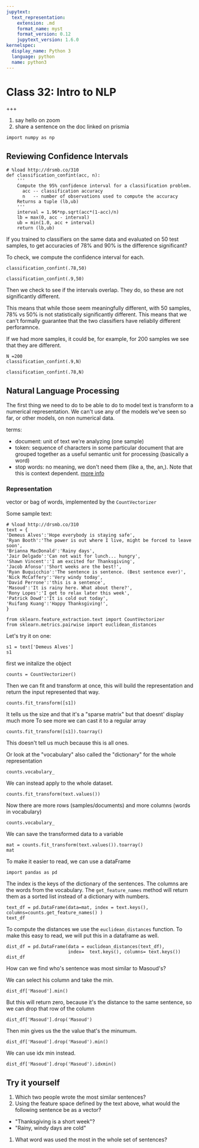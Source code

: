 ```yaml
---
jupytext:
  text_representation:
    extension: .md
    format_name: myst
    format_version: 0.12
    jupytext_version: 1.6.0
kernelspec:
  display_name: Python 3
  language: python
  name: python3
---
```


# Class 32: Intro to NLP

+++

1. say hello on zoom
1. share a sentence on the doc linked on prismia

```{code-cell} ipython3
import numpy as np
```

## Reviewing Confidence Intervals


```{code-cell} ipython3
# %load http://drsmb.co/310
def classification_confint(acc, n):
    '''
    Compute the 95% confidence interval for a classification problem.
      acc -- classification accuracy
      n   -- number of observations used to compute the accuracy
    Returns a tuple (lb,ub)
    '''
    interval = 1.96*np.sqrt(acc*(1-acc)/n)
    lb = max(0, acc - interval)
    ub = min(1.0, acc + interval)
    return (lb,ub)
```

If you trained to classifiers on the same data and evaluated on 50 test samples,
to get accuracies of 78% and 90% is the difference significant?

To check, we compute the confidence interval for each.

```{code-cell} ipython3
classification_confint(.78,50)
```

```{code-cell} ipython3
classification_confint(.9,50)
```

Then we check to see if the intervals overlap.  They do, so these are not significantly
different.

This means that while those seem meaningfully different, with 50 samples, 78% vs 50%
is not statistically significantly different. This means that we can't formally
guarantee that the two classifiers have reliablly different perforamnce.

If we had more samples, it could be, for example, for 200 samples we see that
they are different.

```{code-cell} ipython3
N =200
classification_confint(.9,N)
```

```{code-cell} ipython3
classification_confint(.78,N)
```

## Natural Language Processing


The first thing we need to do to be able to do to model text is transform to a
numerical representation.  We can't use any of the models we've seen so far,
or other models, on non numerical data.  

terms:

- document: unit of text we're analyzing (one sample)
- token:  sequence of characters in some particular document that are grouped together as a useful semantic unit for processing (basically a word)
- stop words: no meaning, we don't need them (like a, the, an,). Note that this is context dependent. [more info](https://scikit-learn.org/stable/modules/feature_extraction.html#using-stop-words)


### Representation

vector or bag of words, implemented by the `CountVectorizer`

Some sample text:

```{code-cell} ipython3
# %load http://drsmb.co/310
text = {
'Demeus Alves':'Hope everybody is staying safe',
'Ryan Booth':'The power is out where I live, might be forced to leave soon',
'Brianna MacDonald':'Rainy days',
'Jair Delgado':'Can not wait for lunch... hungry',
'Shawn Vincent':'I am excited for Thanksgiving',
'Jacob Afonso':'Short weeks are the best!',
'Ryan Buquicchio':'The sentence is sentence. (Best sentence ever)',
'Nick McCaffery':'Very windy today',
'David Perrone':'this is a sentence',
'Masoud':'It is rainy here. What about there?',
'Rony Lopes':'I get to relax later this week',
'Patrick Dowd':'It is cold out today',
'Ruifang Kuang':'Happy Thanksgiving!',
}
```

```{code-cell} ipython3
from sklearn.feature_extraction.text import CountVectorizer
from sklearn.metrics.pairwise import euclidean_distances
```

Let's try it on one:


```{code-cell} ipython3
s1 = text['Demeus Alves']
s1
```

first we initalize the object
```{code-cell} ipython3
counts = CountVectorizer()
```

Then we can fit and transform at once, this will build the representation and return
the input represented that way.

```{code-cell} ipython3
counts.fit_transform([s1])
```

It tells us the size and that it's a "sparse matrix" but that doesnt' display much more
To see more we can cast it to a regular array

```{code-cell} ipython3
counts.fit_transform([s1]).toarray()
```
This doesn't tell us much because this is all ones.

Or look at the "vocabulary" also called the "dictionary" for the whole representation
```{code-cell} ipython3
counts.vocabulary_
```

We can instead apply to the whole dataset.

```{code-cell} ipython3
counts.fit_transform(text.values())
```
Now there are more rows (samples/documents) and more columns (words in vocabulary)

```{code-cell} ipython3
counts.vocabulary_
```

We can save the transformed data to a variable

```{code-cell} ipython3
mat = counts.fit_transform(text.values()).toarray()
mat
```

To make it easier to read, we can use a dataFrame

```{code-cell} ipython3
import pandas as pd
```

The index is the keys of the dictionary of the sentences. The columns are the
words from the vocabulary. The  `get_feature_names` method will return them as a
sorted list instead of a dictionary with numbers.

```{code-cell} ipython3
text_df = pd.DataFrame(data=mat, index = text.keys(), columns=counts.get_feature_names() )
text_df
```

To compute the distances we use the `euclidean_distances` function.  To make this
easy to read, we will put this in a dataframe as well.

```{code-cell} ipython3
dist_df = pd.DataFrame(data = euclidean_distances(text_df),
                       index=  text.keys(), columns= text.keys())
dist_df
```

How can we find who's sentence was most similar to Masoud's?


We can select his column and take the min.

```{code-cell} ipython3
dist_df['Masoud'].min()
```

But this will return zero, because it's the distance to the same sentence, so
we can drop that row of the column

```{code-cell} ipython3
dist_df['Masoud'].drop('Masoud')
```

Then min gives us the the value that's the minumum.

```{code-cell} ipython3
dist_df['Masoud'].drop('Masoud').min()
```

We can use idx min instead.

```{code-cell} ipython3
dist_df['Masoud'].drop('Masoud').idxmin()
```


## Try it yourself

1. Which two people wrote the most similar sentences?
1. Using the feature space defined by the text above, what would the following
sentence be as a vector?
- "Thanksgiving is a short week"?
- "Rainy, windy days are cold"
1. What word was used the most in the whole set of sentences?
